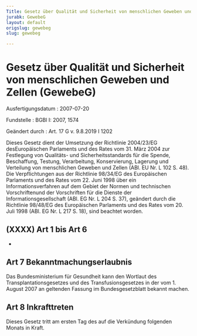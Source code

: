 ```yaml
---
Title: Gesetz über Qualität und Sicherheit von menschlichen Geweben und Zellen
jurabk: GewebeG
layout: default
origslug: gewebeg
slug: gewebeg

---
```


# Gesetz über Qualität und Sicherheit von menschlichen Geweben und Zellen (GewebeG)

Ausfertigungsdatum
:   2007-07-20

Fundstelle
:   BGBl I: 2007, 1574

Geändert durch
:   Art. 17 G v. 9.8.2019 I 1202

Dieses Gesetz dient der Umsetzung der Richtlinie 2004/23/EG desEuropäischen Parlaments und des Rates vom 31. März 2004 zur Festlegung von Qualitäts- und Sicherheitsstandards für die Spende, Beschaffung, Testung, Verarbeitung, Konservierung, Lagerung und Verteilung von menschlichen Geweben und Zellen (ABl. EU Nr. L 102 S. 48). Die Verpflichtungen aus der Richtlinie 98/34/EG des Europäischen Parlaments und des Rates vom 22. Juni 1998 über ein Informationsverfahren auf dem Gebiet der Normen und technischen Vorschriftenund der Vorschriften für die Dienste der Informationsgesellschaft (ABl. EG Nr. L 204 S. 37), geändert durch die Richtlinie 98/48/EG des Europäischen Parlaments und des Rates vom 20. Juli 1998 (ABl. EG Nr. L 217 S. 18), sind beachtet worden.


## (XXXX) Art 1 bis Art 6

-


## Art 7 Bekanntmachungserlaubnis

Das Bundesministerium für Gesundheit kann den Wortlaut des Transplantationsgesetzes und des Transfusionsgesetzes in der vom 1. August 2007 an geltenden Fassung im Bundesgesetzblatt bekannt machen.


## Art 8 Inkrafttreten

Dieses Gesetz tritt am ersten Tag des auf die Verkündung folgenden Monats in Kraft.

